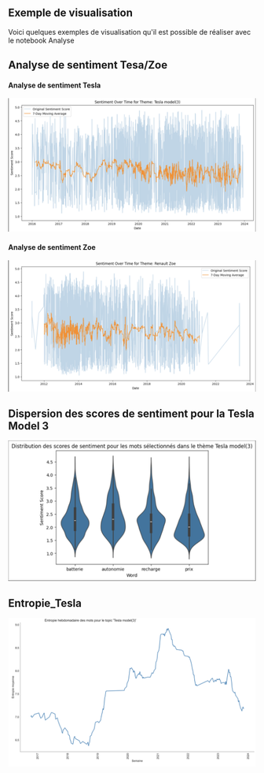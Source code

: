 ## Exemple de visualisation 

Voici quelques exemples de visualisation qu'il est possible de réaliser avec le notebook Analyse 

## Analyse de sentiment Tesa/Zoe

#### Analyse de sentiment Tesla
![Analyse de sentiment de la Tesla Model 3](images/Sentiment_Tesla3.png)


#### Analyse de sentiment Zoe
![Analyse de sentiment avant 2016](images/Sentiment_Zoe.png)


## Dispersion des scores de sentiment pour la Tesla Model 3
![Dispersion des scores de sentiment](images/Dispersion_Sentiment.png)


## Entropie_Tesla
![Entropie du topic de la Tesla Model 3](images/Entropie_Tesla.png)


